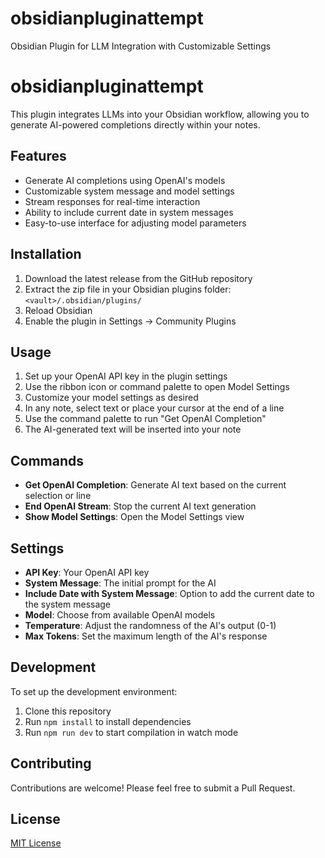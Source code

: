 # obsidianpluginattempt
Obsidian Plugin for LLM Integration with Customizable Settings

# obsidianpluginattempt

This plugin integrates LLMs into your Obsidian workflow, allowing you to generate AI-powered completions directly within your notes.


## Features

- Generate AI completions using OpenAI's models
- Customizable system message and model settings
- Stream responses for real-time interaction
- Ability to include current date in system messages
- Easy-to-use interface for adjusting model parameters

## Installation

1. Download the latest release from the GitHub repository
2. Extract the zip file in your Obsidian plugins folder: `<vault>/.obsidian/plugins/`
3. Reload Obsidian
4. Enable the plugin in Settings -> Community Plugins

## Usage

1. Set up your OpenAI API key in the plugin settings
2. Use the ribbon icon or command palette to open Model Settings
3. Customize your model settings as desired
4. In any note, select text or place your cursor at the end of a line
5. Use the command palette to run "Get OpenAI Completion"
6. The AI-generated text will be inserted into your note

## Commands

- **Get OpenAI Completion**: Generate AI text based on the current selection or line
- **End OpenAI Stream**: Stop the current AI text generation
- **Show Model Settings**: Open the Model Settings view

## Settings

- **API Key**: Your OpenAI API key
- **System Message**: The initial prompt for the AI
- **Include Date with System Message**: Option to add the current date to the system message
- **Model**: Choose from available OpenAI models
- **Temperature**: Adjust the randomness of the AI's output (0-1)
- **Max Tokens**: Set the maximum length of the AI's response

## Development

To set up the development environment:

1. Clone this repository
2. Run `npm install` to install dependencies
3. Run `npm run dev` to start compilation in watch mode

## Contributing

Contributions are welcome! Please feel free to submit a Pull Request.

## License

[MIT License](LICENSE)
